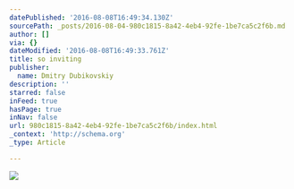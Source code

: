 ```yaml
---
datePublished: '2016-08-08T16:49:34.130Z'
sourcePath: _posts/2016-08-04-980c1815-8a42-4eb4-92fe-1be7ca5c2f6b.md
author: []
via: {}
dateModified: '2016-08-08T16:49:33.761Z'
title: so inviting
publisher:
  name: Dmitry Dubikovskiy
description: ''
starred: false
inFeed: true
hasPage: true
inNav: false
url: 980c1815-8a42-4eb4-92fe-1be7ca5c2f6b/index.html
_context: 'http://schema.org'
_type: Article

---
```

![](https://the-grid-user-content.s3-us-west-2.amazonaws.com/974c815e-69d2-4bf9-a176-5ef7b04c0f15.jpg)